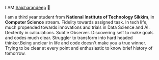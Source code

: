 I AM [Saicharandeep](http://github.com/saicharandeep001/) :wave:	

I am a third year student from <b>National Institute of Technology Sikkim</b>, in <b>Computer Science</b> stream. Fidelity towards assigned task. In tech life, much propended towards innovations and trials in Data Science and AI. Dexterity in calculations. Subtle Observer. Discovering self to make goals and codes much clear. Struggler to transform into hard headed thinker.Being unclear in life and code doesn't make you a true winner. Trying to be clear at every point and enthusiastic to know brief history of tomorrow.
